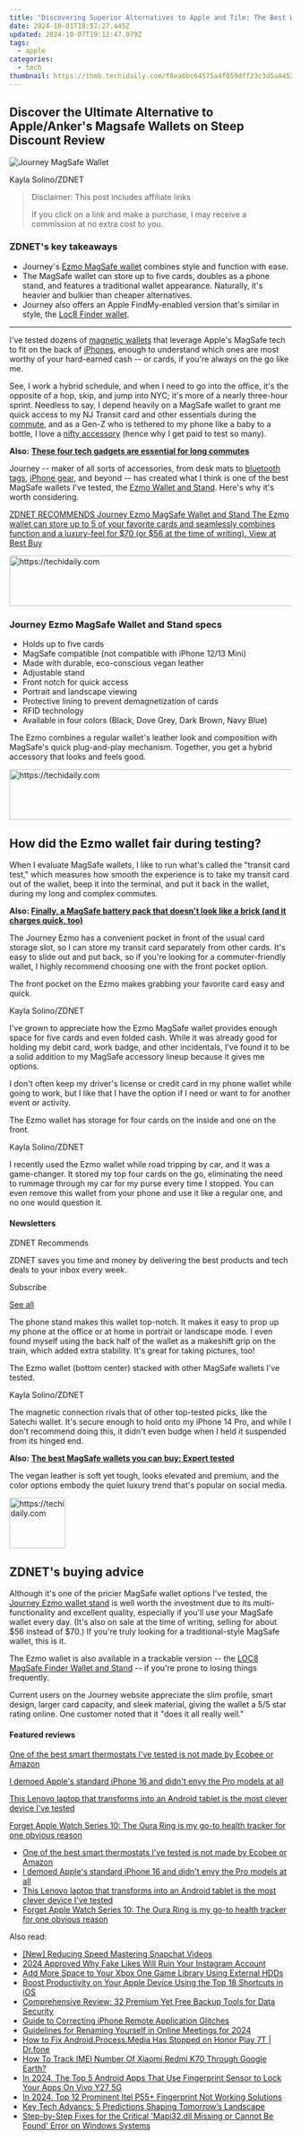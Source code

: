 ```yaml
---
title: "Discovering Superior Alternatives to Apple and Tile: The Best Wallet AirTags on the Market | Gadget Savvy Reviews"
date: 2024-10-01T18:57:27.445Z
updated: 2024-10-07T19:12:47.079Z
tags:
  - apple
categories:
  - tech
thumbnail: https://thmb.techidaily.com/f8ea6bc64575a4f059dff23c3d5a8452f8167601d5f2b8cf93b8214a89c17a78.jpg
---
```


## Discover the Ultimate Alternative to Apple/Anker's Magsafe Wallets on Steep Discount  Review

![Journey MagSafe Wallet](https://www.zdnet.com/a/img/resize/d175ea0b74a6d614c2ece1e350856793bc279dba/2024/03/12/68736460-4a2c-4d02-aea5-b27ba0b0d87f/img-1053.jpg?auto=webp&precrop=6000,3371,x0,y175&width=1280)

Kayla Solino/ZDNET

>  Disclaimer: This post includes affiliate links
>
>  If you click on a link and make a purchase, I may receive a commission at no extra cost to you.
>

### ZDNET's key takeaways

* Journey's [Ezmo MagSafe wallet](https://shop-links.co/link/?url=https%3A%2F%2Fwww.bestbuy.com%2Fsite%2Fjourney-ezmo-magsafe-wallet-phone-stand-black%2F6571280.p%3F&publisher_slug=itechdaily19598&exclusive=1) combines style and function with ease.
* The MagSafe wallet can store up to five cards, doubles as a phone stand, and features a traditional wallet appearance. Naturally, it's heavier and bulkier than cheaper alternatives.
* Journey also offers an Apple FindMy-enabled version that's similar in style, the [Loc8 Finder wallet](https://shareasale.com/r.cfm?b=2017698&u=4338022&m=124934&afftrack=techidaily&urllink=https%3A%2F%2Fturbotech.pxf.io%2Fpyx4je).

---

I've tested dozens of [magnetic wallets](https://www.zdnet.com/article/best-magsafe-wallets/) that leverage Apple's MagSafe tech to fit on the back of [iPhones](https://www.zdnet.com/article/best-iphone/), enough to understand which ones are most worthy of your hard-earned cash -- or cards, if you're always on the go like me.

See, I work a hybrid schedule, and when I need to go into the office, it's the opposite of a hop, skip, and jump into NYC; it's more of a nearly three-hour sprint. Needless to say, I depend heavily on a MagSafe wallet to grant me quick access to my NJ Transit card and other essentials during the [commute](https://www.zdnet.com/home-and-office/work-life/everything-you-need-for-commuting-to-work/), and as a Gen-Z who is tethered to my phone like a baby to a bottle, I love a [nifty accessory](https://www.zdnet.com/article/best-iphone-accessories/) (hence why I get paid to test so many). 

**Also:** [**These four tech gadgets are essential for long commutes**](https://www.zdnet.com/home-and-office/i-commute-5-hours-round-trip-these-tech-accessories-make-the-journey-quicker/)

Journey -- maker of all sorts of accessories, from desk mats to [bluetooth tags](https://www.zdnet.com/article/best-bluetooth-tracker/), [iPhone gear](https://www.zdnet.com/article/best-iphone-accessories/), and beyond -- has created what I think is one of the best MagSafe wallets I've tested, the [Ezmo Wallet and Stand](https://shop-links.co/link/?url=https%3A%2F%2Fwww.bestbuy.com%2Fsite%2Fjourney-ezmo-magsafe-wallet-phone-stand-black%2F6571280.p%3FskuId%3D6571280&publisher_slug=itechdaily19598&exclusive=1). Here's why it's worth considering.

[ZDNET RECOMMENDS Journey Ezmo MagSafe Wallet and Stand The Ezmo wallet can store up to 5 of your favorite cards and seamlessly combines function and a luxury-feel for $70 (or $56 at the time of writing). View at Best Buy](https://shop-links.co/link/?url=https%3A%2F%2Fwww.bestbuy.com%2Fsite%2Fjourney-ezmo-magsafe-wallet-phone-stand-black%2F6571280.p%3FskuId%3D6571280&publisher_slug=itechdaily19598&exclusive=1)

<!-- affiliate ads begin -->
<a href="https://appsumo.8odi.net/c/5597632/2043855/7443" target="_top" id="2043855">
  <img src="//a.impactradius-go.com/display-ad/7443-2043855" border="0" alt="https://techidaily.com" width="728" height="90"/>
</a>
<img height="0" width="0" src="https://appsumo.8odi.net/i/5597632/2043855/7443" style="position:absolute;visibility:hidden;" border="0" />
<!-- affiliate ads end -->

### Journey Ezmo MagSafe Wallet and Stand specs

* Holds up to five cards
* MagSafe compatible (not compatible with iPhone 12/13 Mini)
* Made with durable, eco-conscious vegan leather
* Adjustable stand
* Front notch for quick access
* Portrait and landscape viewing
* Protective lining to prevent demagnetization of cards
* RFID technology
* Available in four colors (Black, Dove Grey, Dark Brown, Navy Blue)

The Ezmo combines a regular wallet's leather look and composition with MagSafe's quick plug-and-play mechanism. Together, you get a hybrid accessory that looks and feels good.

<!-- affiliate ads begin -->
<a href="https://appsumo.8odi.net/c/5597632/2094476/7443" target="_top" id="2094476">
  <img src="//a.impactradius-go.com/display-ad/7443-2094476" border="0" alt="https://techidaily.com" width="728" height="90"/>
</a>
<img height="0" width="0" src="https://appsumo.8odi.net/i/5597632/2094476/7443" style="position:absolute;visibility:hidden;" border="0" />
<!-- affiliate ads end -->

## How did the Ezmo wallet fair during testing?

When I evaluate MagSafe wallets, I like to run what's called the "transit card test," which measures how smooth the experience is to take my transit card out of the wallet, beep it into the terminal, and put it back in the wallet, during my long and complex commutes.

**Also: [Finally, a MagSafe battery pack that doesn't look like a brick (and it charges quick, too)](https://www.zdnet.com/article/finally-a-magsafe-battery-pack-that-doesnt-look-like-a-brick-and-it-charges-quick-too/)**

The Journey Ezmo has a convenient pocket in front of the usual card storage slot, so I can store my transit card separately from other cards. It's easy to slide out and put back, so if you're looking for a commuter-friendly wallet, I highly recommend choosing one with the front pocket option.

The front pocket on the Ezmo makes grabbing your favorite card easy and quick. 

Kayla Solino/ZDNET

I've grown to appreciate how the Ezmo MagSafe wallet provides enough space for five cards and even folded cash. While it was already good for holding my debit card, work badge, and other incidentals, I've found it to be a solid addition to my MagSafe accessory lineup because it gives me options. 

I don't often keep my driver's license or credit card in my phone wallet while going to work, but I like that I have the option if I need or want to for another event or activity. 

The Ezmo wallet has storage for four cards on the inside and one on the front. 

Kayla Solino/ZDNET

I recently used the Ezmo wallet while road tripping by car, and it was a game-changer. It stored my top four cards on the go, eliminating the need to rummage through my car for my purse every time I stopped. You can even remove this wallet from your phone and use it like a regular one, and no one would question it. 

#### Newsletters

ZDNET Recommends

ZDNET saves you time and money by delivering the best products and tech deals to your inbox every week.

 Subscribe

[See all](https://www.zdnet.com/newsletters/)

The phone stand makes this wallet top-notch. It makes it easy to prop up my phone at the office or at home in portrait or landscape mode. I even found myself using the back half of the wallet as a makeshift grip on the train, which added extra stability. It's great for taking pictures, too! 

The Ezmo wallet (bottom center) stacked with other MagSafe wallets I've tested. 

Kayla Solino/ZDNET

The magnetic connection rivals that of other top-tested picks, like the Satechi wallet. It's secure enough to hold onto my iPhone 14 Pro, and while I don't recommend doing this, it didn't even budge when I held it suspended from its hinged end. 

**Also:** [**The best MagSafe wallets you can buy: Expert tested**](https://www.zdnet.com/article/best-magsafe-wallets/)

The vegan leather is soft yet tough, looks elevated and premium, and the color options embody the quiet luxury trend that's popular on social media. 

<!-- affiliate ads begin -->
<a href="https://bluettius.sjv.io/c/5597632/2148619/17108" target="_top" id="2148619">
  <img src="//a.impactradius-go.com/display-ad/17108-2148619" border="0" alt="https://techidaily.com" width="100" height="90"/>
</a>
<img height="0" width="0" src="https://bluettius.sjv.io/i/5597632/2148619/17108" style="position:absolute;visibility:hidden;" border="0" />
<!-- affiliate ads end -->

## ZDNET's buying advice

Although it's one of the pricier MagSafe wallet options I've tested, the [Journey Ezmo wallet stand](https://shop-links.co/link/?url=https%3A%2F%2Fwww.bestbuy.com%2Fsite%2Fjourney-ezmo-magsafe-wallet-phone-stand-black%2F6571280.p%3FskuId%3D6571280&publisher_slug=itechdaily19598&exclusive=1) is well worth the investment due to its multi-functionality and excellent quality, especially if you'll use your MagSafe wallet every day. (It's also on sale at the time of writing, selling for about $56 instead of $70.) If you're truly looking for a traditional-style MagSafe wallet, this is it. 

The Ezmo wallet is also available in a trackable version -- the [LOC8 MagSafe Finder Wallet and Stand](https://shareasale.com/r.cfm?b=2017698&u=4338022&m=124934&afftrack=techidaily&urllink=https%3A%2F%2Fturbotech.pxf.io%2Fpyx4je) \-- if you're prone to losing things frequently.

Current users on the Journey website appreciate the slim profile, smart design, larger card capacity, and sleek material, giving the wallet a 5/5 star rating online. One customer noted that it "does it all really well."

#### Featured reviews

[One of the best smart thermostats I've tested is not made by Ecobee or Amazon](https://www.zdnet.com/article/one-of-the-best-smart-thermostats-ive-tested-is-not-made-by-ecobee-or-amazon/ "One of the best smart thermostats I've tested is not made by Ecobee or Amazon")

[I demoed Apple's standard iPhone 16 and didn't envy the Pro models at all](https://www.zdnet.com/article/why-im-recommending-the-standard-iphone-16-over-the-pro-this-year-and-im-not-alone/ "I demoed Apple's standard iPhone 16 and didn't envy the Pro models at all")

[This Lenovo laptop that transforms into an Android tablet is the most clever device I've tested](https://www.zdnet.com/article/i-tested-lenovos-windows-laptop-that-doubles-as-an-android-tablet-and-it-has-so-much-potential/ "This Lenovo laptop that transforms into an Android tablet is the most clever device I've tested")

[Forget Apple Watch Series 10: The Oura Ring is my go-to health tracker for one obvious reason](https://www.zdnet.com/article/forget-apple-watch-series-10-the-oura-ring-is-my-go-to-health-tracker-for-one-obvious-reason/ "Forget Apple Watch Series 10: The Oura Ring is my go-to health tracker for one obvious reason")

* [One of the best smart thermostats I've tested is not made by Ecobee or Amazon](https://www.zdnet.com/article/one-of-the-best-smart-thermostats-ive-tested-is-not-made-by-ecobee-or-amazon/ "One of the best smart thermostats I've tested is not made by Ecobee or Amazon")
* [I demoed Apple's standard iPhone 16 and didn't envy the Pro models at all](https://www.zdnet.com/article/why-im-recommending-the-standard-iphone-16-over-the-pro-this-year-and-im-not-alone/ "I demoed Apple's standard iPhone 16 and didn't envy the Pro models at all")
* [This Lenovo laptop that transforms into an Android tablet is the most clever device I've tested](https://www.zdnet.com/article/i-tested-lenovos-windows-laptop-that-doubles-as-an-android-tablet-and-it-has-so-much-potential/ "This Lenovo laptop that transforms into an Android tablet is the most clever device I've tested")
* [Forget Apple Watch Series 10: The Oura Ring is my go-to health tracker for one obvious reason](https://www.zdnet.com/article/forget-apple-watch-series-10-the-oura-ring-is-my-go-to-health-tracker-for-one-obvious-reason/ "Forget Apple Watch Series 10: The Oura Ring is my go-to health tracker for one obvious reason")

<ins class="adsbygoogle"
     style="display:block"
     data-ad-format="autorelaxed"
     data-ad-client="ca-pub-7571918770474297"
     data-ad-slot="1223367746"></ins>

<ins class="adsbygoogle"
     style="display:block"
     data-ad-client="ca-pub-7571918770474297"
     data-ad-slot="8358498916"
     data-ad-format="auto"
     data-full-width-responsive="true"></ins>

<span class="atpl-alsoreadstyle">Also read:</span>
<div><ul>
<li><a href="https://snapchat-videos.techidaily.com/new-reducing-speed-mastering-snapchat-videos/"><u>[New] Reducing Speed Mastering Snapchat Videos</u></a></li>
<li><a href="https://instagram-video-files.techidaily.com/2024-approved-why-fake-likes-will-ruin-your-instagram-account/"><u>2024 Approved Why Fake Likes Will Ruin Your Instagram Account</u></a></li>
<li><a href="https://tech-renaissance.techidaily.com/add-more-space-to-your-xbox-one-game-library-using-external-hdds/"><u>Add More Space to Your Xbox One Game Library Using External HDDs</u></a></li>
<li><a href="https://tech-renaissance.techidaily.com/boost-productivity-on-your-apple-device-using-the-top-18-shortcuts-in-ios/"><u>Boost Productivity on Your Apple Device Using the Top 18 Shortcuts in iOS</u></a></li>
<li><a href="https://tech-renaissance.techidaily.com/comprehensive-review-32-premium-yet-free-backup-tools-for-data-security/"><u>Comprehensive Review: 32 Premium Yet Free Backup Tools for Data Security</u></a></li>
<li><a href="https://tech-renaissance.techidaily.com/guide-to-correcting-iphone-remote-application-glitches/"><u>Guide to Correcting iPhone Remote Application Glitches</u></a></li>
<li><a href="https://video-screen-grab.techidaily.com/guidelines-for-renaming-yourself-in-online-meetings-for-2024/"><u>Guidelines for Renaming Yourself in Online Meetings for 2024</u></a></li>
<li><a href="https://change-location.techidaily.com/how-to-fix-androidprocessmedia-has-stopped-on-honor-play-7t-drfone-by-drfone-fix-android-problems-fix-android-problems/"><u>How to Fix Android.Process.Media Has Stopped on Honor Play 7T | Dr.fone</u></a></li>
<li><a href="https://unlock-android.techidaily.com/how-to-track-imei-number-of-xiaomi-redmi-k70-through-google-earth-by-drfone-android/"><u>How To Track IMEI Number Of Xiaomi Redmi K70 Through Google Earth?</u></a></li>
<li><a href="https://android-unlock.techidaily.com/in-2024-the-top-5-android-apps-that-use-fingerprint-sensor-to-lock-your-apps-on-vivo-y27-5g-by-drfone-android/"><u>In 2024, The Top 5 Android Apps That Use Fingerprint Sensor to Lock Your Apps On Vivo Y27 5G</u></a></li>
<li><a href="https://unlock-android.techidaily.com/in-2024-top-12-prominent-itel-p55plus-fingerprint-not-working-solutions-by-drfone-android/"><u>In 2024, Top 12 Prominent Itel P55+ Fingerprint Not Working Solutions</u></a></li>
<li><a href="https://tech-renaissance.techidaily.com/key-tech-advancs-5-predictions-shaping-tomorrows-landscape/"><u>Key Tech Advancs: 5 Predictions Shaping Tomorrow’s Landscape</u></a></li>
<li><a href="https://tech-renaissance.techidaily.com/step-by-step-fixes-for-the-critical-mapi32dll-missing-or-cannot-be-found-error-on-windows-systems/"><u>Step-by-Step Fixes for the Critical 'Mapi32.dll Missing or Cannot Be Found' Error on Windows Systems</u></a></li>
</ul></div>

